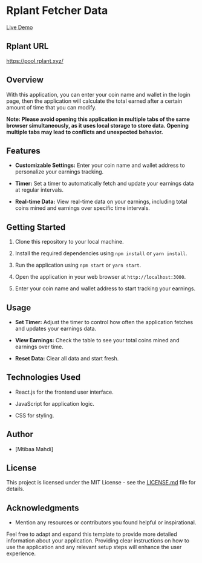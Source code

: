 # Rplant Fetcher Data 

<a href="https://main--neon-gumdrop-fdbccf.netlify.app/" target="_blank">Live Demo</a>

## Rplant URL

https://pool.rplant.xyz/

## Overview

With this application, you can enter your coin name and wallet in the login page, then the application will calculate the total earned after a certain amount of time that you can modify.

**Note: Please avoid opening this application in multiple tabs of the same browser simultaneously, as it uses local storage to store data. Opening multiple tabs may lead to conflicts and unexpected behavior.**

## Features

- **Customizable Settings:** Enter your coin name and wallet address to personalize your earnings tracking.

- **Timer:** Set a timer to automatically fetch and update your earnings data at regular intervals.

- **Real-time Data:** View real-time data on your earnings, including total coins mined and earnings over specific time intervals.

## Getting Started

1. Clone this repository to your local machine.

2. Install the required dependencies using `npm install` or `yarn install`.

3. Run the application using `npm start` or `yarn start`.

4. Open the application in your web browser at `http://localhost:3000`.

5. Enter your coin name and wallet address to start tracking your earnings.

## Usage

- **Set Timer:** Adjust the timer to control how often the application fetches and updates your earnings data.

- **View Earnings:** Check the table to see your total coins mined and earnings over time.

- **Reset Data:** Clear all data and start fresh.

## Technologies Used

- React.js for the frontend user interface.

- JavaScript for application logic.

- CSS for styling.

## Author

- [Mtibaa Mahdi]

## License

This project is licensed under the MIT License - see the [LICENSE.md](LICENSE.md) file for details.

## Acknowledgments

- Mention any resources or contributors you found helpful or inspirational.

Feel free to adapt and expand this template to provide more detailed information about your application. Providing clear instructions on how to use the application and any relevant setup steps will enhance the user experience.
